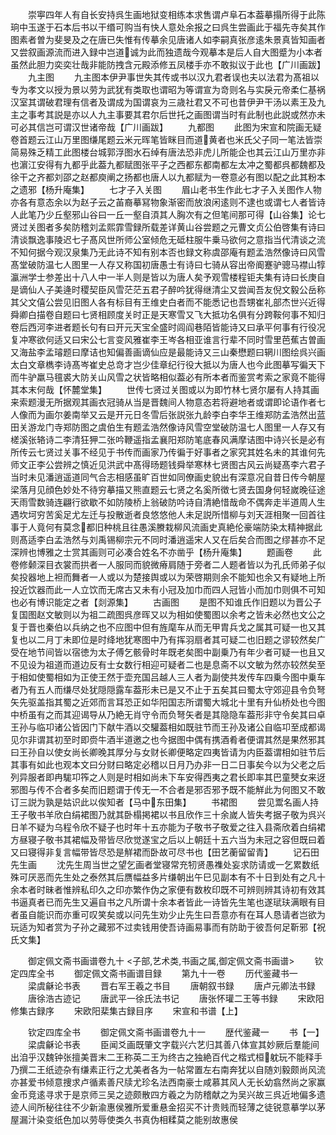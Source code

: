<!-- { "loadSidebar": true } -->
　　崇寕四年人有自长安持呉生画地狱变相练本求售谓卢阜石本葢摹搨所得于此陈珦中玉遂于石本后书以干缗可购当有快人意处余报之曰呉生尝画此于福先寺矣其作图素者曽为斐旻及之在唐已失惟有传摹余见唐诸人如李嗣真张彦逺朱景真皆知画者又尝叙画源流而进入録中岂道诚为此而独遗哉今观摹本是后人自大图蹙为小本者虽然此胆力奕奕壮哉非能防拽含元殿添修五凤楼手亦不敢拟议于此也【广川画跋】
　　九主图
　　九主图本伊尹事世失其传或书以汉九君者误也夫以法君为髙祖以专为孝文以授为景以劳为武犹有类取也谓昭为等谓宣为竒则名与实戾元帝柔仁基祸汉室其谓破君理有信者及谓成为国谓哀为三歳社君又不可也昔伊尹干汤以素王及九主之事考其説是亦以人九主事要其君尔后世托之画图谓当时有此制也此説或然亦未可必其信岂可谓汉世诸帝哉【广川画跋】
　　九都图
　　此图为宋宣和院画无疑卷首题云江山万里图缣尾题云米元晖笔皆眯目而道黄者也米氏父子同一笔法皆崇简易殊乏精工此图楼台城郭浮图水石绰有唐法恐非虎儿所能企也其云江山万里亦非也濵江安得有九都乎此葢九都赋图张平子之西都东都南都左太冲之蜀都呉都魏都及徐干之齐都刘邵之赵都庾阐之扬都也唐人以九都赋为一卷意必有图以配之此其粉本之遗邪【杨升庵集】
　　七才子入关图
　　眉山老书生作此七才子入关图作人物亦各有意态余以为赵子云之苖裔摹冩物象渐密而放浪闲逺则不逮也或谓七人者皆诗人此笔乃少丘壑邪山谷曰一丘一壑自湏其人胸次有之但笔间那可得【山谷集】论七贤过关图者多矣防稽刘孟熙霏雪録所载差详黄山谷尝题之元曹文贞公伯啓集有诗曰清谈飘逸事陵迟七子髙风世所师公室倾危无砥柱服牛乗马欲何之意指当代清谈之流不知何据今观汉泉集乃无此诗不知有别本否也録文称虞邵庵有题孟浩然像诗曰风雪髙堂破防温七人图里一人存又称国初唐愚士有诗曰七骑从容出帝阍蹇驴骢马襟山犉瀛洲学士参差出十八人中一半人则是皆以为唐人矣予观雪楼程钜夫集有诗曰长庚自是谪仙人子美逄时稷契臣风雪茫茫五君子醉吟犹得继清尘又尝闻吾友倪文毅公岳称其父文僖公尝见旧图人各有标目有王维史白者而不能悉记也吾甥崔礼部杰世兴近得　舜卿白描卷自题曰七贤相顾度关时正是天寒雪又飞大抵功名俱有分跨鞍何事不知归卷后西河李进者题长句有曰开元天宝全盛时闾阎巷陌皆能诗又曰承平何事有行役况复冲寒欲何适又曰宋公七言变风雅崔李王岑各相亚谁言行辈不同时雪里芭蕉古曽画又海盐李孟璿题曰摩诘也知偏善画谪仙应是最能诗又三山秦懋题曰辋川图绘呉兴画太白文章檇李诗髙岑崔史总竒才岂少佳章纪行役大抵以为唐人也今此图摹写徧天下而牛驴羸马氊裘大防关山风雪之状皆略相似葢必有所本者而鉴赏考索之家竟不能得其本末何哉【怀麓堂集】
　　世传七贤过关图或以为即竹林七贤尔屡有人持其画来索题漫无所据观其画衣冠骑从当是晋魏间人物意态若将避地者或谓即论语作者七人像而为画尔姜南举又云是开元日冬雪后张説张九龄李白李华王维郑防孟浩然出蓝田关游龙门寺郑防图之虞伯生有题孟浩然像诗风雪空堂破防温七人图里一人存又有槎溪张辂诗二李清狂狎二张吟鞭遥指孟襄阳郑防笔底春风满摩诘图中诗兴长是必有所传云七贤过关事不经见于书传而画家乃传徧于好事者之家究其姓名未的其谁何先师文正李公尝辨之慎近见洪武中髙得旸题钱舜举寒林七贤图古风云尚疑髙李六君子当时未见潘逍遥道同气合志相感虽旷百世如同僚画史貌出有深意况自昔日传今朝屋梁落月见顔色妙处不待穷摹描又熊直题云七贤之名奚所徴七贤去国身何轻嵗晚征途天雨雪数骑连翩行欲歇不如防陵桥上翁破防吟诗自清絶惜哉命不偶奔走半道周人生遇坎坷穷苦奚足尤左迁与投散逝者良悠悠他人未足説所惜柳与刘天涯相聚一回首往事于人竟何有莫念都旧种桃且往愚溪賸栽柳风流画史真絶伦豪端防染太精神据此则髙适李白孟浩然与刘禹锡柳宗元不同时潘逍遥宋人又在后矣合而图之缪甚亦不足深辨也博雅之士赏其画则可必凑合姓名不亦凿乎【杨升庵集】
　　题画卷
　　此卷修颡深目衣裳而拱者一人服同而貌微瘠肩随于旁者二人题者皆以为孔氏师弟子似矣投器地上袒而舞者一人或以为楚接舆或以为荣啓期则余不能知也余又有疑地上所投近饮器而此一人立饮而无席古又未有小冠及加巾而四人冠皆小而加巾则俱不可知也必有博识能定之者【剡源集】
　　古画图
　　是图不知谁氏作旧题以为晋公子复国图赵文敏则以为祖二疏图呉彦晖又以为相如使蜀图以余考之皆未必然也文公之复于晋也秦伯以兵纳之也不应图中但有旌麾车从而无甲胄兵戈之属其可疑一也又其复也以二月丁未即位是时绛地犹寒图中乃有挥羽扇者其可疑二也旧题之谬较然矣广受在地节间皆以宿徳为太子傅乞骸骨时年既老矣图中副乗乃有年少者可疑一也且又不见设为祖道而道边反有士女数行相迎可疑者二也是息斋不以文敏为然亦较然矣至于相如使蜀相如为正使王然于壶充国吕越人三人者为副使共发传车四乗今图中乗车者乃有五人而缣尽处犹隠隠露车葢形未已是又不止于五矣其曰蜀太守郊迎县令负弩矢先驱盖指其蜀之近郊而言耳恐正如华阳国志所谓蜀大城北十里有升仙桥处也今图中桥虽有之而其迎谒导从乃絶无肖守令而负弩矢者是其隐隐车葢形非守令矣其曰卓王孙与临卭诸公皆因门下献牛酒以交驩葢相如既驻节而王孙及诸公自临卭至成都谒见尔非谓其初至时即赍牛酒半道邀之也今据图中偶有携酒肴者便谓其然是果然邪其曰王孙自以使女尚长卿晚其厚分与女财长卿便略定四夷皆请为内臣葢谓相如驻节后其事有如此也观本文曰分财曰略定必稽以日月乃办非一日二日事矣今以为父老之后列异服者即冉駹卭筰之人则是时相如尚未下车安得西夷之君长即率其巴童僰女来迓邪图与传不合者多矣而旧题谓于传无一不合者是邪否邪予既不能觧此为何图又不敢订三説为孰是姑识此以俟知者【马中东田集】
　　书裙图
　　尝见鬻名画人持王子敬书羊欣白绢裙图乃就其卧榻掲裙以书且欣作三十余嵗人皆失考据子敬为呉兴日羊不疑为乌程令欣不疑子也时年十五亦能为子敬书子敬爱之往入县斋欣着白绢裙方昼寝子敬书其裙幅及带皆尽欣觉遂宝之后以上朝廷十五六当为未冠之容但既曰着又曰寝得非复言幅带皆尽恐是觧裙而卧故可尽书也【田艺蘅留留青】
　　记石田先生画
　　沈先生周当世之望乞画者堂寝常充牣贤愚襍处妄求防请或一乞累数纸殊可厌恶而先生处之泰然其后赝幅益多片缣朝出午巳见副本有不十日到处有之凡十余本者时昧者惟辨私印久之印亦繁作伪之家便有数枚印既不可辨则辨其诗初有效其书逼真者已而先生又遍自书之凡所谓十余本者皆此一诗皆先生笔也遂珷玞满眼有目者虽自能识而亦重可叹笑矣或以问先生劝少止先生曰吾意亦有在耳人恳请者岂欲为玩适为知者赏为子孙之藏邪不过卖钱用使吾诗画易事而有防助于彼吾何足靳邪【祝氏文集】














　　御定佩文斋书画谱卷九十
<子部,艺术类,书画之属,御定佩文斋书画谱>
　　钦定四库全书
　　御定佩文斋书画谱目録
　　第九十一卷
　　历代鉴藏书一
　　梁虞龢论书表
　　晋右军王羲之书目
　　唐朝叙书録
　　唐卢元卿法书録
　　唐徐浩古迹记
　　唐武平一徐氏法书记
　　唐张怀瓘二王等书録
　　宋欧阳修集古録序
　　宋欧阳棐集古録目序
　　宋宣和书谱【上】


　　钦定四库全书
　　御定佩文斋书画谱卷九十一
　　歴代鉴藏一
　　书【一】
　　梁虞龢论书表
　　臣闻爻画既肇文字载兴六艺归其善八体宣其妙厥后羣能间出洎乎汉魏钟张擅美晋末二王称英二王为终古之独絶百代之楷式桓躭玩不能释手乃撰二王纸迹杂有缣素正行之尤美者各为一帖常置左右南奔犹以自随刘毅颇尚风流亦甚爱书倾意捜求卢循素善尺牍尤珍名法西南豪士咸慕其风人无长幼翕然尚之家赢金币竞逺寻求于是京师三吴之迹颇散四方羲之为防稽献之为吴兴故三呉近地偏多遗迹人间所秘往往不少新渝惠侯雅所爱重悬金招买不计贵贱而轻薄之徒锐意摹学以茅屋漏汁染变纸色加以劳辱使类久书真伪相糅莫之能别故惠侯
